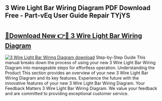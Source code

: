 ## 3 Wire Light Bar Wiring Diagram PDF Download Free - Part-vEq User Guide Repair TYjYS

# <h2><a href="http://dfmdyzg.blite.top/?on=3+Wire+Light+Bar+Wiring+Diagram">🔗Download New 👉🔴 3 Wire Light Bar Wiring Diagram</a></h2>

[![3 Wire Light Bar Wiring Diagram download](https://i.imgur.com/lujVjoI.png)](http://dfmdyzg.blite.top/?on=3+Wire+Light+Bar+Wiring+Diagram)
Step-by-Step Guide This manual breaks down the process of using your new 3 Wire Light Bar Wiring Diagram into manageable steps for effortless operation. Understanding the Product This section provides an overview of your new 3 Wire Light Bar Wiring Diagram and its key features. Experience the future with the innovative features of your new 3 Wire Light Bar Wiring Diagram. Your Feedback Matters 3 Wire Light Bar Wiring Diagram. We value your feedback and are committed to providing exceptional customer service.
